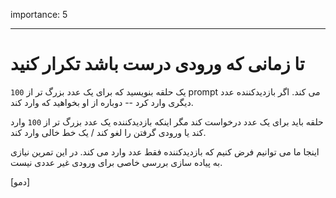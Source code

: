 importance: 5

---

# تا زمانی که ورودی درست باشد تکرار کنید

یک حلقه بنویسید که برای یک عدد بزرگ تر از `100` prompt می کند. اگر بازدیدکننده عدد دیگری وارد کرد -- دوباره از او بخواهید که وارد کند.

حلقه باید برای یک عدد درخواست کند مگر اینکه بازدیدکننده یک عدد بزرگ تر از `100` وارد کند یا ورودی گرفتن را لغو کند / یک خط خالی وارد کند.

اینجا ما می توانیم فرض کنیم که بازدیدکننده فقط عدد وارد می کند. در این تمرین نیازی به پیاده سازی بررسی خاصی برای ورودی غیر عددی نیست.

[دمو]
